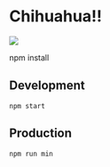 # Chihuahua!!

<img src = "http://i.imgur.com/oJaMs.png" />

npm install

## Development
	npm start

## Production
	npm run min
